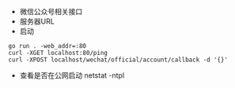 

* 微信公众号相关接口
* 服务器URL
* 启动
```shell
go run . -web_addr=:80
curl -XGET localhost:80/ping
curl -XPOST localhost/wechat/official/account/callback -d '{}'
```
* 查看是否在公网启动 netstat -ntpl


